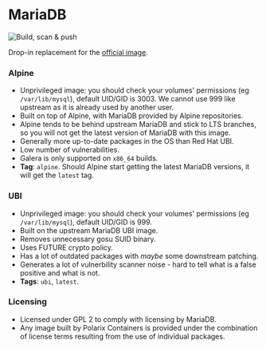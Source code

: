 # MariaDB

![Build, scan & push](https://github.com/Polarix-Containers/mariadb/actions/workflows/build.yml/badge.svg)

Drop-in replacement for the [official image](https://hub.docker.com/_/mariadb).

### Alpine
- Unprivileged image: you should check your volumes' permissions (eg `/var/lib/mysql`), default UID/GID is 3003. We cannot use 999 like upstream as it is already used by another user.
- Built on top of Alpine, with MariaDB provided by Alpine repositories.
- Alpine tends to be behind upstream MariaDB and stick to LTS branches, so you will not get the latest version of MariaDB with this image.
- Generally more up-to-date packages in the OS than Red Hat UBI.
- Low number of vulnerabilities.
- Galera is only supported on `x86_64` builds.
- **Tag**: `alpine`. Should Alpine start getting the latest MariaDB versions, it will get the `latest` tag.

### UBI
- Unprivileged image: you should check your volumes' permissions (eg `/var/lib/mysql`), default UID/GID is 999.
- Built on the upstream MariaDB UBI image.
- Removes unnecessary gosu SUID binary.
- Uses FUTURE crypto policy.
- Has a lot of outdated packages with *maybe* some downstream patching.
- Generates a lot of vulnerbility scanner noise - hard to tell what is a false positive and what is not.
- **Tags**: `ubi`, `latest`.

### Licensing
- Licensed under GPL 2 to comply with licensing by MariaDB.
- Any image built by Polarix Containers is provided under the combination of license terms resulting from the use of individual packages.
